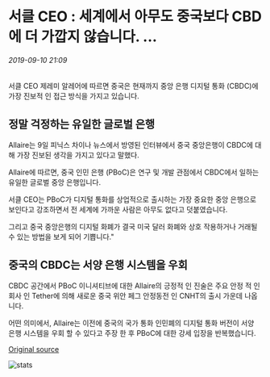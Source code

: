 # 서클 CEO : 세계에서 아무도 중국보다 CBD에 더 가깝지 않습니다. ...

###### 2019-09-10 21:09

서클 CEO 제레미 알레어에 따르면 중국은 현재까지 중앙 은행 디지털 통화 (CBDC)에 가장 진보적 인 접근 방식을 가지고 있습니다.

## 정말 걱정하는 유일한 글로벌 은행

Allaire는 9일 피닉스 차이나 뉴스에서 방영된 인터뷰에서 중국 중앙은행이 CBDC에 대해 가장 진보된 생각을 가지고 있다고 말했다.

Allaire에 따르면, 중국 인민 은행 (PBoC)은 연구 및 개발 관점에서 CBDC에서 일하는 유일한 글로벌 중앙 은행입니다.

서클 CEO는 PBoC가 디지털 통화를 상업적으로 출시하는 가장 중요한 중앙 은행으로 보인다고 강조하면서 전 세계에 가까운 사람은 아무도 없다고 덧붙였습니다.

그리고 중국 중앙은행의 디지털 화폐가 결국 미국 달러 화폐와 상호 작용하거나 거래될 수 있는 방법을 보게 되어 기쁩니다."

## 중국의 CBDC는 서양 은행 시스템을 우회

CBDC 공간에서 PBoC 이니셔티브에 대한 Allaire의 긍정적 인 진술은 주요 안정 적 인 회사 인 Tether에 의해 새로운 중국 위안 페그 안정동전 인 CNHT의 출시 가운데 나옵니다.

어떤 의미에서, Allaire는 이전에 중국의 국가 통화 인민폐의 디지털 통화 버전이 서양 은행 시스템을 우회 할 수 있다고 주장 한 후 PBoC에 대한 강세 입장을 반복했습니다.

[Original source](https://cointelegraph.com/news/circle-ceo-no-one-in-the-world-is-any-closer-to-cbdcs-than-china)

![stats](https://c.statcounter.com/11760860/0/a89fa40b/1/ "stats")